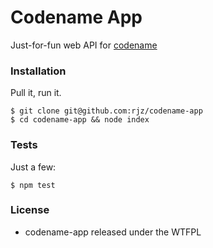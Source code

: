 Codename App
==============

Just-for-fun web API for [codename](https://github.com/rjz/codename)

### Installation

Pull it, run it.

    $ git clone git@github.com:rjz/codename-app
    $ cd codename-app && node index

### Tests

Just a few:

    $ npm test

### License

  * codename-app released under the WTFPL

